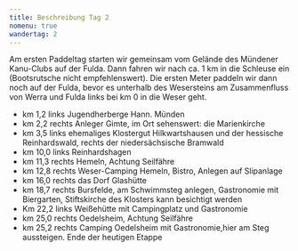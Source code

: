 ```yaml
---
title: Beschreibung Tag 2
nomenu: true
wandertag: 2
---
```


Am ersten Paddeltag starten wir gemeinsam vom Gelände des Mündener Kanu-Clubs auf der Fulda. Dann fahren wir nach ca. 1 km in die Schleuse ein (Bootsrutsche nicht empfehlenswert).  Die ersten Meter paddeln wir dann noch auf der Fulda, bevor es unterhalb des Wesersteins am Zusammenfluss von Werra und Fulda links bei km 0 in die Weser geht.

-	km 1,2 links Jugendherberge Hann. Münden
-	km 2,2 rechts Anleger Gimte, im Ort sehenswert: die Marienkirche
-	km 3,5 links ehemaliges Klostergut Hilkwartshausen und der hessische Reinhardswald, rechts der niedersächsische Bramwald
-	km 10,0 links Reinhardshagen
-	km 11,3 rechts Hemeln, Achtung Seilfähre 
-	km 12,8 rechts Weser-Camping Hemeln, Bistro, Anlegen auf Slipanlage
-	km 16,0 rechts das Dorf Glashütte
-	km 18,7 rechts Bursfelde, am Schwimmsteg anlegen, Gastronomie mit Biergarten, Stiftskirche des Klosters kann besichtigt werden
-	Km 22,2 links Weißehütte mit Campingplatz und Gastronomie
-	km 25,0 rechts Oedelsheim, Achtung Seilfähre
-	km 25,2 rechts Camping Oedelsheim mit Gastronomie,hier am Steg aussteigen. Ende der heutigen Etappe 
 
